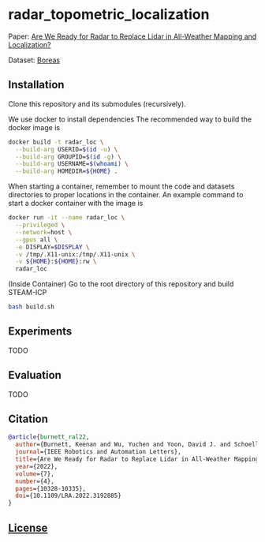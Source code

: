# radar_topometric_localization

Paper: [Are We Ready for Radar to Replace Lidar in All-Weather Mapping and Localization?](https://ieeexplore.ieee.org/abstract/document/9835037)

Dataset: [Boreas](https://www.boreas.utias.utoronto.ca/#/)

## Installation

Clone this repository and its submodules (recursively).

We use docker to install dependencies The recommended way to build the docker image is

```bash
docker build -t radar_loc \
  --build-arg USERID=$(id -u) \
  --build-arg GROUPID=$(id -g) \
  --build-arg USERNAME=$(whoami) \
  --build-arg HOMEDIR=${HOME} .
```

When starting a container, remember to mount the code and datasets directories to proper locations in the container. An example command to start a docker container with the image is

```bash
docker run -it --name radar_loc \
  --privileged \
  --network=host \
  --gpus all \
  -e DISPLAY=$DISPLAY \
  -v /tmp/.X11-unix:/tmp/.X11-unix \
  -v ${HOME}:${HOME}:rw \
  radar_loc
```

(Inside Container) Go to the root directory of this repository and build STEAM-ICP

```bash
bash build.sh
```

## Experiments

TODO

## Evaluation

TODO

## Citation

```bibtex
@article{burnett_ral22,
  author={Burnett, Keenan and Wu, Yuchen and Yoon, David J. and Schoellig, Angela P. and Barfoot, Timothy D.},
  journal={IEEE Robotics and Automation Letters},
  title={Are We Ready for Radar to Replace Lidar in All-Weather Mapping and Localization?},
  year={2022},
  volume={7},
  number={4},
  pages={10328-10335},
  doi={10.1109/LRA.2022.3192885}
}
```

## [License](./LICENSE)
